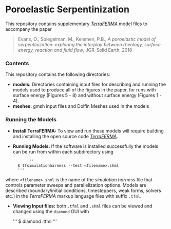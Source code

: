 # Poroelastic Serpentinization #

This repository contains supplementary [*TerraFERMA*](http://terraferma.github.io) model files to accompany the paper 

>Evans, O., Spiegelman, M., Kelemen, P.B., 
*A poroelastic model of serpentinization: exploring the interplay between rheology, surface energy, reaction and fluid flow*, JGR-Solid Earth, 2018

### Contents ###
This repository contains the following directories:

* **models:** Directories containing input files for describing and running the models used to produce all of the figures in the paper, for runs with surface energy (Figures 5 - 8) and without surface energy (Figures 1 - 4).
* **meshes:** gmsh input files and Dolfin Meshes used in the models

### Running the Models ###

* **Install TerraFERMA:** To view and run these models will require building and installing the open source code [*TerraFERMA*](http://terraferma.github.io). 

* **Running Models:** If the software is installed successfully the models can be run from within each subdirectory using

  	    	'''
		$ tfsimulationharness --test <filename>.shml
		'''

where `<filename>.shml` is the name of the *simulation harness* file that controls parameter sweeps and parallelization options. Models are described (boundary/initial conditions, timesteppers, weak forms, solvers etc.) in the *TerraFERMA* markup language files with suffix `.tfml`.

* **Viewing Input files:**  both `.tfml` and `.shml` files can be viewed and changed using the `diamond` GUI with

  '''
	$ diamond <filename>.tfml
  '''

